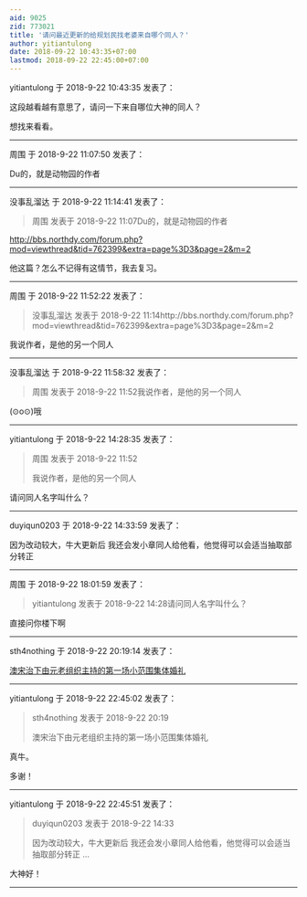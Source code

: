 ```yaml
---
aid: 9025
zid: 773021
title: '请问最近更新的给规划民找老婆来自哪个同人？'
author: yitiantulong
date: 2018-09-22 10:43:35+07:00
lastmod: 2018-09-22 22:45:00+07:00
---
```


yitiantulong 于 2018-9-22 10:43:35 发表了：

这段越看越有意思了，请问一下来自哪位大神的同人？

想找来看看。

---------

周围 于 2018-9-22 11:07:50 发表了：

Du的，就是动物园的作者

---------

没事乱溜达 于 2018-9-22 11:14:41 发表了：

> 周围 发表于 2018-9-22 11:07Du的，就是动物园的作者



http://bbs.northdy.com/forum.php?mod=viewthread&tid=762399&extra=page%3D3&page=2&m=2

他这篇？怎么不记得有这情节，我去复习。

---------

周围 于 2018-9-22 11:52:22 发表了：

> 没事乱溜达 发表于 2018-9-22 11:14http://bbs.northdy.com/forum.php?mod=viewthread&tid=762399&extra=page%3D3&page=2&m=2



我说作者，是他的另一个同人

---------

没事乱溜达 于 2018-9-22 11:58:32 发表了：

> 周围 发表于 2018-9-22 11:52我说作者，是他的另一个同人



(⊙o⊙)哦

---------

yitiantulong 于 2018-9-22 14:28:35 发表了：

> 周围 发表于 2018-9-22 11:52
> 
> 我说作者，是他的另一个同人



请问同人名字叫什么？

---------

duyiqun0203 于 2018-9-22 14:33:59 发表了：

因为改动较大，牛大更新后 我还会发小章同人给他看，他觉得可以会适当抽取部分转正

---------

周围 于 2018-9-22 18:01:59 发表了：

> yitiantulong 发表于 2018-9-22 14:28请问同人名字叫什么？



直接问你楼下啊

---------

sth4nothing 于 2018-9-22 20:19:14 发表了：

[澳宋治下由元老组织主持的第一场小范围集体婚礼](https://lgqm.huijiwiki.com/wiki/%E6%BE%B3%E5%AE%8B%E6%B2%BB%E4%B8%8B%E7%94%B1%E5%85%83%E8%80%81%E7%BB%84%E7%BB%87%E4%B8%BB%E6%8C%81%E7%9A%84%E7%AC%AC%E4%B8%80%E5%9C%BA%E5%B0%8F%E8%8C%83%E5%9B%B4%E9%9B%86%E4%BD%93%E5%A9%9A%E7%A4%BC)

---------

yitiantulong 于 2018-9-22 22:45:02 发表了：

> sth4nothing 发表于 2018-9-22 20:19
> 
> 澳宋治下由元老组织主持的第一场小范围集体婚礼



真牛。

多谢！

---------

yitiantulong 于 2018-9-22 22:45:51 发表了：

> duyiqun0203 发表于 2018-9-22 14:33
> 
> 因为改动较大，牛大更新后 我还会发小章同人给他看，他觉得可以会适当抽取部分转正 ...



大神好！

---------

